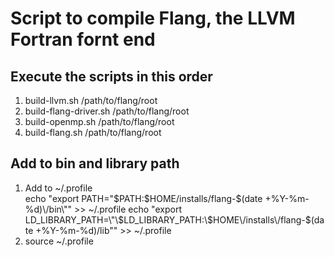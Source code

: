 # Script to compile Flang, the LLVM Fortran fornt end

## Execute the scripts in this order

1.  build-llvm.sh /path/to/flang/root  
2.  build-flang-driver.sh /path/to/flang/root  
3.  build-openmp.sh /path/to/flang/root  
4.  build-flang.sh /path/to/flang/root  

## Add to bin and library path
1.  Add to ~/.profile  
echo "export PATH=\"\$PATH:\$HOME\/installs\/flang-$(date +%Y-%m-%d)\/bin\"" >> ~/.profile  
echo "export LD_LIBRARY_PATH=\"\$LD_LIBRARY_PATH:\$HOME\/installs\/flang-$(date +%Y-%m-%d)\/lib\"" >> ~/.profile  
2.  source ~/.profile  
